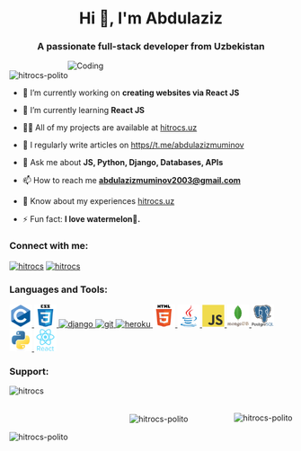 <h1 align="center">Hi 👋, I'm Abdulaziz</h1>

<h3 align="center">A passionate full-stack developer from Uzbekistan</h3>
<img align="right" alt="Coding" width="400" src="https://media0.giphy.com/media/qgQUggAC3Pfv687qPC/giphy.gif"/>

<p align="left"> <img src="https://komarev.com/ghpvc/?username=hitrocs-polito&label=Profile%20views&color=0e75b6&style=flat" alt="hitrocs-polito" /> </p>

- 🔭 I’m currently working on **creating websites via React JS**

- 🌱 I’m currently learning **React JS**

- 👨‍💻 All of my projects are available at [hitrocs.uz](hitrocs.uz)

- 📝 I regularly write articles on [https//t.me/abdulazizmuminov](https//t.me/abdulazizmuminov)

- 💬 Ask me about **JS, Python, Django, Databases, APIs**

- 📫 How to reach me **abdulazizmuminov2003@gmail.com**

- 📄 Know about my experiences [hitrocs.uz](hitrocs.uz)

- ⚡ Fun fact: **I love watermelon🍉.**

<h3 align="left">Connect with me:</h3>
<p align="left">
<a href="https://linkedin.com/in/hitrocs" target="blank"><img align="center" src="https://raw.githubusercontent.com/rahuldkjain/github-profile-readme-generator/master/src/images/icons/Social/linked-in-alt.svg" alt="hitrocs" height="30" width="40" /></a>
<a href="https://fb.com/hitrocs" target="blank"><img align="center" src="https://raw.githubusercontent.com/rahuldkjain/github-profile-readme-generator/master/src/images/icons/Social/facebook.svg" alt="hitrocs" height="30" width="40" /></a>
</p>


<h3 align="left">Languages and Tools:</h3>
<p align="left"> <a href="https://www.cprogramming.com/" target="_blank" rel="noreferrer"> <img src="https://raw.githubusercontent.com/devicons/devicon/master/icons/c/c-original.svg" alt="c" width="40" height="40"/> </a> <a href="https://www.w3schools.com/css/" target="_blank" rel="noreferrer"> <img src="https://raw.githubusercontent.com/devicons/devicon/master/icons/css3/css3-original-wordmark.svg" alt="css3" width="40" height="40"/> </a> <a href="https://www.djangoproject.com/" target="_blank" rel="noreferrer"> <img src="https://cdn.worldvectorlogo.com/logos/django.svg" alt="django" width="40" height="40"/> </a> <a href="https://git-scm.com/" target="_blank" rel="noreferrer"> <img src="https://www.vectorlogo.zone/logos/git-scm/git-scm-icon.svg" alt="git" width="40" height="40"/> </a> <a href="https://heroku.com" target="_blank" rel="noreferrer"> <img src="https://www.vectorlogo.zone/logos/heroku/heroku-icon.svg" alt="heroku" width="40" height="40"/> </a> <a href="https://www.w3.org/html/" target="_blank" rel="noreferrer"> <img src="https://raw.githubusercontent.com/devicons/devicon/master/icons/html5/html5-original-wordmark.svg" alt="html5" width="40" height="40"/> </a> <a href="https://www.java.com" target="_blank" rel="noreferrer"> <img src="https://raw.githubusercontent.com/devicons/devicon/master/icons/java/java-original.svg" alt="java" width="40" height="40"/> </a> <a href="https://developer.mozilla.org/en-US/docs/Web/JavaScript" target="_blank" rel="noreferrer"> <img src="https://raw.githubusercontent.com/devicons/devicon/master/icons/javascript/javascript-original.svg" alt="javascript" width="40" height="40"/> </a> <a href="https://www.mongodb.com/" target="_blank" rel="noreferrer"> <img src="https://raw.githubusercontent.com/devicons/devicon/master/icons/mongodb/mongodb-original-wordmark.svg" alt="mongodb" width="40" height="40"/> </a> <a href="https://www.postgresql.org" target="_blank" rel="noreferrer"> <img src="https://raw.githubusercontent.com/devicons/devicon/master/icons/postgresql/postgresql-original-wordmark.svg" alt="postgresql" width="40" height="40"/> </a> <a href="https://www.python.org" target="_blank" rel="noreferrer"> <img src="https://raw.githubusercontent.com/devicons/devicon/master/icons/python/python-original.svg" alt="python" width="40" height="40"/> </a> <a href="https://reactjs.org/" target="_blank" rel="noreferrer"> <img src="https://raw.githubusercontent.com/devicons/devicon/master/icons/react/react-original-wordmark.svg" alt="react" width="40" height="40"/> </a> </p>

<h3 align="left">Support:</h3>
<p><a href="https://www.buymeacoffee.com/hitrocs"> <img align="left" src="https://cdn.buymeacoffee.com/buttons/v2/default-yellow.png" height="50" width="210" alt="hitrocs" /></a></p><br><br>

<p><img align="right" src="https://github-readme-stats.vercel.app/api/top-langs?username=hitrocs-polito&show_icons=true&locale=en&layout=compact" alt="hitrocs-polito" /></p>

<p>&nbsp;<img align="center" src="https://github-readme-stats.vercel.app/api?username=hitrocs-polito&show_icons=true&locale=en" alt="hitrocs-polito" /></p>

<p><img align="center" src="https://github-readme-streak-stats.herokuapp.com/?user=hitrocs-polito&" alt="hitrocs-polito" /></p>
